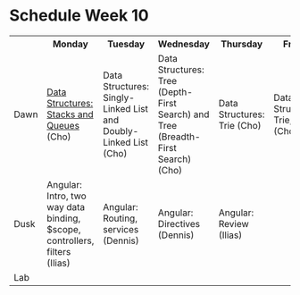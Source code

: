# Schedule Week 10

<table>
  <tr>
    <th></th>
    <th>Monday</th>
    <th>Tuesday</th>
    <th>Wednesday</th>
    <th>Thursday</th>
    <th>Friday</th>
  </tr>
  <tr>
    <td>Dawn</td>
    <td><a href="https://github.com/sf-wdi-14/notes/blob/master/lectures/week-10/_1_monday/dawn/stack-queue.md">Data Structures: Stacks and Queues</a> (Cho)</td>
    <td>Data Structures: Singly-Linked List and Doubly-Linked List (Cho)</td>
    <td>Data Structures: Tree (Depth-First Search) and Tree (Breadth-First Search) (Cho)</td>
    <td>Data Structures: Trie (Cho)</td>
    <td>Data Structures: Trie, again (Cho)</td>
  </tr>
  <tr>
    <td>Dusk</td>
    <td>Angular: Intro, two way data binding, $scope, controllers, filters (Ilias)</td>
    <td>Angular: Routing, services (Dennis)</td>
    <td>Angular: Directives (Dennis)</td>
    <td>Angular: Review (Ilias)</td>
    <td></td>
  </tr>
  <tr>
    <td>Lab</td>
    <td></td>
    <td></td>
    <td></td>
    <td></td>
    <td></td>
  </tr>
</table>

